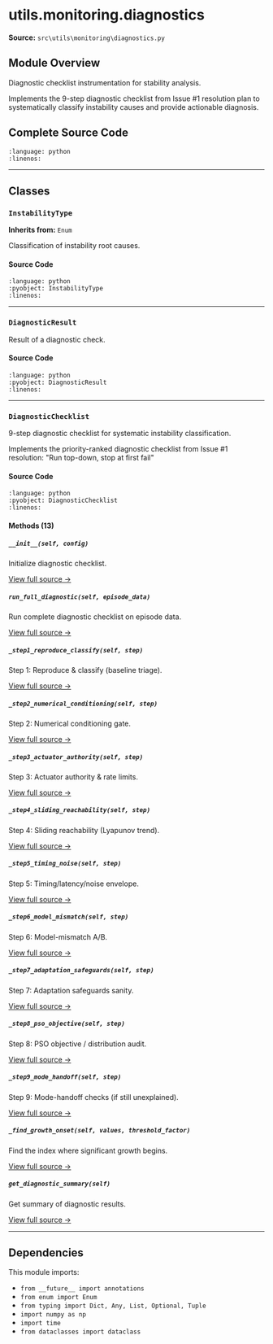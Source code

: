 # utils.monitoring.diagnostics

**Source:** `src\utils\monitoring\diagnostics.py`

## Module Overview

Diagnostic checklist instrumentation for stability analysis.

Implements the 9-step diagnostic checklist from Issue #1 resolution plan
to systematically classify instability causes and provide actionable diagnosis.

## Complete Source Code

```{literalinclude} ../../../src/utils/monitoring/diagnostics.py
:language: python
:linenos:
```

---

## Classes

### `InstabilityType`

**Inherits from:** `Enum`

Classification of instability root causes.

#### Source Code

```{literalinclude} ../../../src/utils/monitoring/diagnostics.py
:language: python
:pyobject: InstabilityType
:linenos:
```

---

### `DiagnosticResult`

Result of a diagnostic check.

#### Source Code

```{literalinclude} ../../../src/utils/monitoring/diagnostics.py
:language: python
:pyobject: DiagnosticResult
:linenos:
```

---

### `DiagnosticChecklist`

9-step diagnostic checklist for systematic instability classification.

Implements the priority-ranked diagnostic checklist from Issue #1 resolution:
"Run top-down, stop at first fail"

#### Source Code

```{literalinclude} ../../../src/utils/monitoring/diagnostics.py
:language: python
:pyobject: DiagnosticChecklist
:linenos:
```

#### Methods (13)

##### `__init__(self, config)`

Initialize diagnostic checklist.

[View full source →](#method-diagnosticchecklist-__init__)

##### `run_full_diagnostic(self, episode_data)`

Run complete diagnostic checklist on episode data.

[View full source →](#method-diagnosticchecklist-run_full_diagnostic)

##### `_step1_reproduce_classify(self, step)`

Step 1: Reproduce & classify (baseline triage).

[View full source →](#method-diagnosticchecklist-_step1_reproduce_classify)

##### `_step2_numerical_conditioning(self, step)`

Step 2: Numerical conditioning gate.

[View full source →](#method-diagnosticchecklist-_step2_numerical_conditioning)

##### `_step3_actuator_authority(self, step)`

Step 3: Actuator authority & rate limits.

[View full source →](#method-diagnosticchecklist-_step3_actuator_authority)

##### `_step4_sliding_reachability(self, step)`

Step 4: Sliding reachability (Lyapunov trend).

[View full source →](#method-diagnosticchecklist-_step4_sliding_reachability)

##### `_step5_timing_noise(self, step)`

Step 5: Timing/latency/noise envelope.

[View full source →](#method-diagnosticchecklist-_step5_timing_noise)

##### `_step6_model_mismatch(self, step)`

Step 6: Model-mismatch A/B.

[View full source →](#method-diagnosticchecklist-_step6_model_mismatch)

##### `_step7_adaptation_safeguards(self, step)`

Step 7: Adaptation safeguards sanity.

[View full source →](#method-diagnosticchecklist-_step7_adaptation_safeguards)

##### `_step8_pso_objective(self, step)`

Step 8: PSO objective / distribution audit.

[View full source →](#method-diagnosticchecklist-_step8_pso_objective)

##### `_step9_mode_handoff(self, step)`

Step 9: Mode-handoff checks (if still unexplained).

[View full source →](#method-diagnosticchecklist-_step9_mode_handoff)

##### `_find_growth_onset(self, values, threshold_factor)`

Find the index where significant growth begins.

[View full source →](#method-diagnosticchecklist-_find_growth_onset)

##### `get_diagnostic_summary(self)`

Get summary of diagnostic results.

[View full source →](#method-diagnosticchecklist-get_diagnostic_summary)

---

## Dependencies

This module imports:

- `from __future__ import annotations`
- `from enum import Enum`
- `from typing import Dict, Any, List, Optional, Tuple`
- `import numpy as np`
- `import time`
- `from dataclasses import dataclass`
